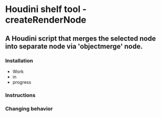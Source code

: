 # Houdini shelf tool - createRenderNode
## A Houdini script that merges the selected node into separate node via 'objectmerge' node.


### Installation
* Work
* in
* progress

### Instructions

### Changing behavior


